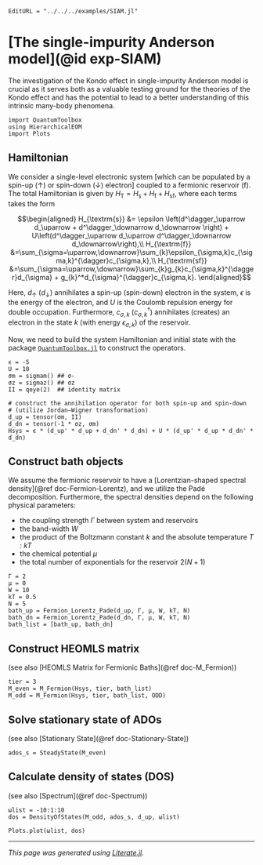 ```@meta
EditURL = "../../../examples/SIAM.jl"
```

# [The single-impurity Anderson model](@id exp-SIAM)

The investigation of the Kondo effect in single-impurity Anderson model is crucial as it serves both as a valuable testing ground for the theories of the Kondo effect and has the potential to lead to a better understanding of this intrinsic many-body phenomena.

````@example SIAM
import QuantumToolbox
using HierarchicalEOM
import Plots
````

## Hamiltonian
We consider a single-level electronic system [which can be populated by a spin-up ($\uparrow$) or spin-down ($\downarrow$) electron] coupled to a fermionic reservoir ($\textrm{f}$). The total Hamiltonian is given by $H_{\textrm{T}}=H_\textrm{s}+H_\textrm{f}+H_\textrm{sf}$, where each terms takes the form
```math
\begin{aligned}
H_{\textrm{s}}  &= \epsilon \left(d^\dagger_\uparrow d_\uparrow + d^\dagger_\downarrow d_\downarrow \right) + U\left(d^\dagger_\uparrow d_\uparrow d^\dagger_\downarrow d_\downarrow\right),\\
H_{\textrm{f}}  &=\sum_{\sigma=\uparrow,\downarrow}\sum_{k}\epsilon_{\sigma,k}c_{\sigma,k}^{\dagger}c_{\sigma,k},\\
H_{\textrm{sf}} &=\sum_{\sigma=\uparrow,\downarrow}\sum_{k}g_{k}c_{\sigma,k}^{\dagger}d_{\sigma} + g_{k}^*d_{\sigma}^{\dagger}c_{\sigma,k}.
\end{aligned}
```
Here, $d_\uparrow$ $(d_\downarrow)$ annihilates a spin-up (spin-down) electron in the system, $\epsilon$ is the energy of the electron, and $U$ is the Coulomb repulsion energy for double occupation. Furthermore, $c_{\sigma,k}$ $(c_{\sigma,k}^{\dagger})$ annihilates (creates) an electron in the state $k$ (with energy $\epsilon_{\sigma,k}$) of the reservoir.

Now, we need to build the system Hamiltonian and initial state with the package [`QuantumToolbox.jl`](https://github.com/qutip/QuantumToolbox.jl) to construct the operators.

````@example SIAM
ϵ = -5
U = 10
σm = sigmam() ## σ-
σz = sigmaz() ## σz
II = qeye(2)  ## identity matrix

# construct the annihilation operator for both spin-up and spin-down
# (utilize Jordan–Wigner transformation)
d_up = tensor(σm, II)
d_dn = tensor(-1 * σz, σm)
Hsys = ϵ * (d_up' * d_up + d_dn' * d_dn) + U * (d_up' * d_up * d_dn' * d_dn)
````

## Construct bath objects
We assume the fermionic reservoir to have a [Lorentzian-shaped spectral density](@ref doc-Fermion-Lorentz), and we utilize the Padé decomposition. Furthermore, the spectral densities depend on the following physical parameters:
- the coupling strength $\Gamma$ between system and reservoirs
- the band-width $W$
- the product of the Boltzmann constant $k$ and the absolute temperature $T$ : $kT$
- the chemical potential $\mu$
- the total number of exponentials for the reservoir $2(N + 1)$

````@example SIAM
Γ = 2
μ = 0
W = 10
kT = 0.5
N = 5
bath_up = Fermion_Lorentz_Pade(d_up, Γ, μ, W, kT, N)
bath_dn = Fermion_Lorentz_Pade(d_dn, Γ, μ, W, kT, N)
bath_list = [bath_up, bath_dn]
````

## Construct HEOMLS matrix
(see also [HEOMLS Matrix for Fermionic Baths](@ref doc-M_Fermion))

````@example SIAM
tier = 3
M_even = M_Fermion(Hsys, tier, bath_list)
M_odd = M_Fermion(Hsys, tier, bath_list, ODD)
````

## Solve stationary state of ADOs
(see also [Stationary State](@ref doc-Stationary-State))

````@example SIAM
ados_s = SteadyState(M_even)
````

## Calculate density of states (DOS)
(see also [Spectrum](@ref doc-Spectrum))

````@example SIAM
ωlist = -10:1:10
dos = DensityOfStates(M_odd, ados_s, d_up, ωlist)

Plots.plot(ωlist, dos)
````

---

*This page was generated using [Literate.jl](https://github.com/fredrikekre/Literate.jl).*

